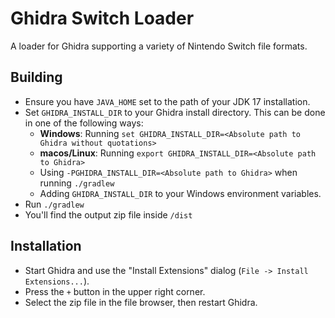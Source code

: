 # Ghidra Switch Loader

A loader for Ghidra supporting a variety of Nintendo Switch file formats.

## Building

- Ensure you have ``JAVA_HOME`` set to the path of your JDK 17 installation.
- Set ``GHIDRA_INSTALL_DIR`` to your Ghidra install directory. This can be done in one of the following ways:
  - **Windows**: Running ``set GHIDRA_INSTALL_DIR=<Absolute path to Ghidra without quotations>``
  - **macos/Linux**: Running ``export GHIDRA_INSTALL_DIR=<Absolute path to Ghidra>``
  - Using ``-PGHIDRA_INSTALL_DIR=<Absolute path to Ghidra>`` when running ``./gradlew``
  - Adding ``GHIDRA_INSTALL_DIR`` to your Windows environment variables.
- Run ``./gradlew``
- You'll find the output zip file inside `/dist`

## Installation

- Start Ghidra and use the "Install Extensions" dialog (``File -> Install Extensions...``).
- Press the ``+`` button in the upper right corner.
- Select the zip file in the file browser, then restart Ghidra.
 

